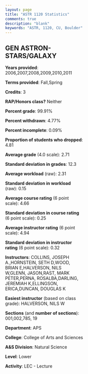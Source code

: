 ```yaml
---
layout: page
title: "ASTR 1120 Statistics"
comments: true
description: "blank"
keywords: "ASTR, 1120, CU, Boulder"
--- 
```

<head>
<script src="https://ajax.googleapis.com/ajax/libs/jquery/2.1.3/jquery.min.js"></script>
<script src="https://dl.dropboxusercontent.com/s/pc42nxpaw1ea4o9/highcharts.js?dl=0"></script>
<!-- <script src="../assets/js/highcharts.js"></script> -->
<style type="text/css">@font-face {
	font-family: "Bebas Neue";
	src: url(https://www.filehosting.org/file/details/544349/BebasNeue%20Regular.otf) format("opentype");
	}
	h1.Bebas { 
		font-family: "Bebas Neue", Verdana, Tahoma;
	}
</style>
</head>
<body>
	<div id="container" style="float: right; width: 45%; height: 88%; margin-left: 2.5%; margin-right: 2.5%;"></div>
	<script language="JavaScript">
		$(document).ready(function() {
		var chart = {type: 'column'};
		var title = {text: 'Grade Distribution'};
		var xAxis = {categories: ['A','B','C','D','F'],crosshair: true};
		var yAxis = {min: 0,title: {text: 'Percentage'}};
		var tooltip = {headerFormat: '<center><b><span style="font-size:20px">{point.key}</span></b></center>',
		               pointFormat: '<td style="padding:0"><b>{point.y:.1f}%</b></td>',
		               footerFormat: '</table>',shared: true,useHTML: true};
		var plotOptions = {column: {pointPadding: 0.0,borderWidth: 0}};  
		var credits = {enabled: false};var series= [{name: 'Percent',data: [22.64,40.26,26.09,7.07,3.94,]}];
		var json = {};
		json.chart = chart;
		json.title = title;
		json.tooltip = tooltip;
		json.xAxis = xAxis;
		json.yAxis = yAxis;  
		json.series = series;
		json.plotOptions = plotOptions;  
		json.credits = credits;
		$('#container').highcharts(json);
	});
	</script>
</body>
			   
## GEN ASTRON-STARS/GALAXY

**Years provided**: 2006,2007,2008,2009,2010,2011

**Terms provided**: Fall,Spring

**Credits**: 3

**RAP/Honors class?** Neither

**Percent grade**: 99.91%

**Percent withdrawn**: 4.77%

**Percent incomplete**: 0.09%

**Proportion of students who dropped**: 4.81

**Average grade** (4.0 scale): 2.71

**Standard deviation in grades**: 12.3

**Average workload** (raw): 2.31

**Standard deviation in workload** (raw): 0.15

**Average course rating** (6 point scale): 4.66

**Standard deviation in course rating** (6 point scale): 0.25

**Average instructor rating** (6 point scale): 4.94

**Standard deviation in instructor rating** (6 point scale): 0.32

**Instructors**: COLLINS, JOSEPH A.,HORNSTEIN, SETH D,WOOD, BRIAN E,HALVERSON, NILS W,GLENN, JASON,RAST, MARK PETER,PERNA, ROSALBA,DARLING, JEREMIAH K,ELLINGSON, ERICA,DUNCAN, DOUGLAS K

**Easiest instructor** (based on class grade): HALVERSON, NILS W

**Sections** (and **number of sections**): 001,002,785, 19

**Department**: APS

**College**: College of Arts and Sciences

**A&S Division**: Natural Science

**Level**: Lower

**Activity**: LEC - Lecture